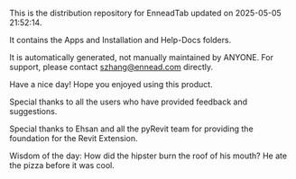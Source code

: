 This is the distribution repository for EnneadTab updated on 2025-05-05 21:52:14.

It contains the Apps and Installation and Help-Docs folders.

It is automatically generated, not manually maintained by ANYONE.
For support, please contact szhang@ennead.com directly.

Have a nice day! Hope you enjoyed using this product.

Special thanks to all the users who have provided feedback and suggestions.

Special thanks to Ehsan and all the pyRevit team for providing the foundation for the Revit Extension.



Wisdom of the day:
How did the hipster burn the roof of his mouth? He ate the pizza before it was cool.
